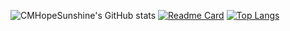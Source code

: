 
![CMHopeSunshine's GitHub stats](https://github-readme-stats.vercel.app/api?username=CMHopeSunshine&show_icons=true&theme=dracula)
[![Readme Card](https://github-readme-stats.vercel.app/api/pin/?username=CMHopeSunshine&repo=LittlePaimon)](https://github.com/CMHopeSunshine/LittlePaimon)
[![Top Langs](https://github-readme-stats.vercel.app/api/top-langs/?username=CMHopeSunshine)](https://github.com/CMHopeSunshine/LittlePaimon)
